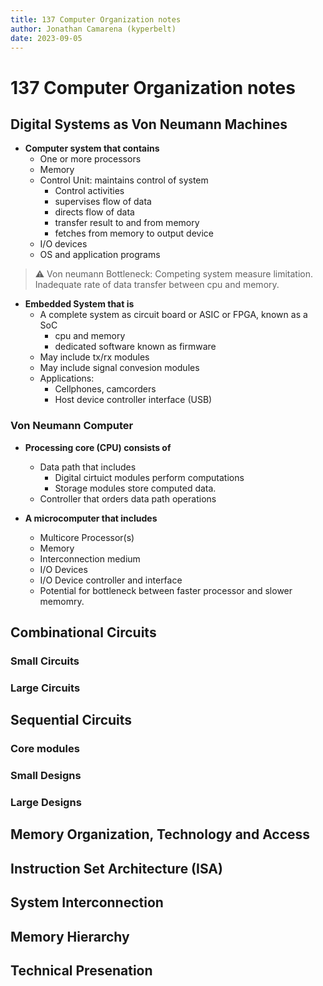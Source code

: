 ```yaml
---
title: 137 Computer Organization notes
author: Jonathan Camarena (kyperbelt)
date: 2023-09-05
---
```


# 137 Computer Organization notes

## Digital Systems as Von Neumann Machines
* **Computer system that contains** 
    - One or more processors
    - Memory 
    - Control Unit: maintains control of system
        - Control activities
        - supervises flow of data
        - directs flow of data
        - transfer result to and from memory
        - fetches from memory to output device
    - I/O devices
    - OS and application programs
> :warning: Von neumann Bottleneck: Competing system measure limitation. Inadequate rate of data transfer between cpu and memory.
* **Embedded System that is**
    - A  complete system as circuit board or ASIC or FPGA, known as a SoC
        - cpu and memory
        - dedicated software known as firmware
    - May include tx/rx modules
    - May include signal convesion modules
    - Applications: 
        - Cellphones, camcorders
        - Host device controller interface (USB)

### Von Neumann Computer
* **Processing core (CPU) consists of**
    - Data path that includes
        - Digital cirtuict modules perform computations
        - Storage modules store computed data.
    - Controller that orders data path operations

* **A microcomputer that includes**
    - Multicore Processor(s)
    - Memory
    - Interconnection medium
    - I/O Devices
    - I/O Device controller and interface
    - Potential for bottleneck between faster processor and slower memomry.


## Combinational Circuits


### Small Circuits
### Large Circuits

## Sequential Circuits
### Core modules
### Small Designs
### Large Designs

## Memory Organization, Technology and Access

## Instruction Set Architecture (ISA)

## System Interconnection

## Memory Hierarchy

## Technical Presenation
